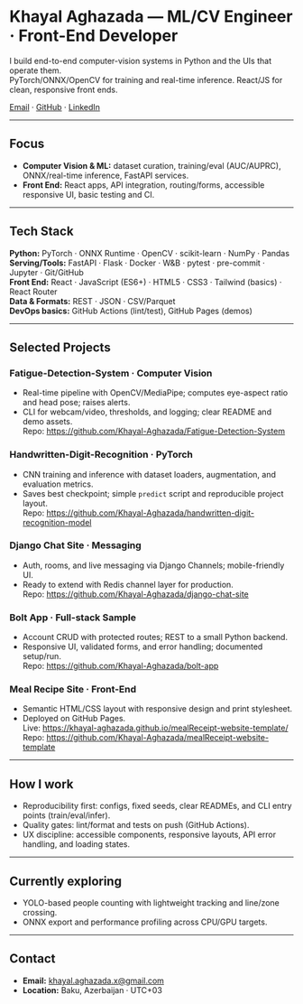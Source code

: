 # Khayal Aghazada — ML/CV Engineer · Front-End Developer

I build end-to-end computer-vision systems in Python and the UIs that operate them.  
PyTorch/ONNX/OpenCV for training and real-time inference. React/JS for clean, responsive front ends.

[Email](mailto:khayal.aghazada.x@gmail.com) · [GitHub](https://github.com/Khayal-Aghazada) · [LinkedIn](#)

---

## Focus
- **Computer Vision & ML:** dataset curation, training/eval (AUC/AUPRC), ONNX/real-time inference, FastAPI services.
- **Front End:** React apps, API integration, routing/forms, accessible responsive UI, basic testing and CI.

---

## Tech Stack
**Python:** PyTorch · ONNX Runtime · OpenCV · scikit-learn · NumPy · Pandas  
**Serving/Tools:** FastAPI · Flask · Docker · W&B · pytest · pre-commit · Jupyter · Git/GitHub  
**Front End:** React · JavaScript (ES6+) · HTML5 · CSS3 · Tailwind (basics) · React Router  
**Data & Formats:** REST · JSON · CSV/Parquet  
**DevOps basics:** GitHub Actions (lint/test), GitHub Pages (demos)

---

## Selected Projects

### Fatigue-Detection-System · Computer Vision
- Real-time pipeline with OpenCV/MediaPipe; computes eye-aspect ratio and head pose; raises alerts.  
- CLI for webcam/video, thresholds, and logging; clear README and demo assets.  
Repo: https://github.com/Khayal-Aghazada/Fatigue-Detection-System

### Handwritten-Digit-Recognition · PyTorch
- CNN training and inference with dataset loaders, augmentation, and evaluation metrics.  
- Saves best checkpoint; simple `predict` script and reproducible project layout.  
Repo: https://github.com/Khayal-Aghazada/handwritten-digit-recognition-model

### Django Chat Site · Messaging
- Auth, rooms, and live messaging via Django Channels; mobile-friendly UI.  
- Ready to extend with Redis channel layer for production.  
Repo: https://github.com/Khayal-Aghazada/django-chat-site

### Bolt App · Full-stack Sample
- Account CRUD with protected routes; REST to a small Python backend.  
- Responsive UI, validated forms, and error handling; documented setup/run.  
Repo: https://github.com/Khayal-Aghazada/bolt-app

### Meal Recipe Site · Front-End
- Semantic HTML/CSS layout with responsive design and print stylesheet.  
- Deployed on GitHub Pages.  
Live: https://khayal-aghazada.github.io/mealReceipt-website-template/  
Repo: https://github.com/Khayal-Aghazada/mealReceipt-website-template

---

## How I work
- Reproducibility first: configs, fixed seeds, clear READMEs, and CLI entry points (train/eval/infer).  
- Quality gates: lint/format and tests on push (GitHub Actions).  
- UX discipline: accessible components, responsive layouts, API error handling, and loading states.

---

## Currently exploring
- YOLO-based people counting with lightweight tracking and line/zone crossing.  
- ONNX export and performance profiling across CPU/GPU targets.

---

## Contact
- **Email:** khayal.aghazada.x@gmail.com  
- **Location:** Baku, Azerbaijan · UTC+03
